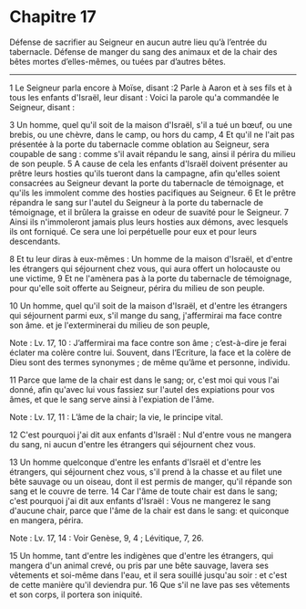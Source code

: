 # Chapitre 17

Défense de sacrifier au Seigneur en aucun autre lieu qu’à l’entrée du tabernacle.
Défense de manger du sang des animaux et de la chair des bêtes mortes d’elles-mêmes, ou tuées par d’autres bêtes.

***

1 Le Seigneur parla encore à Moïse, disant :2 Parle à Aaron et à ses fils et à tous les enfants d'Israël, leur disant : Voici la parole qu'a commandée le Seigneur, disant :


3 Un homme, quel qu'il soit de la maison d'Israël, s'il a tué un bœuf, ou une brebis, ou une chèvre, dans le camp, ou hors du camp, 4 Et qu'il ne l'ait pas présentée à la porte du tabernacle comme oblation au Seigneur, sera coupable de sang : comme s'il avait répandu le sang, ainsi il périra du milieu de son peuple. 5 A cause de cela les enfants d'Israël doivent présenter au prêtre leurs hosties qu'ils tueront dans la campagne, afin qu'elles soient consacrées au Seigneur devant la porte du tabernacle de témoignage, et qu'ils les immolent comme des hosties pacifiques au Seigneur. 6 Et le prêtre répandra le sang sur l'autel du Seigneur à la porte du tabernacle de témoignage, et il brûlera la graisse en odeur de suavité pour le Seigneur. 7 Ainsi ils n'immoleront jamais plus leurs hosties aux démons, avec lesquels ils ont forniqué. Ce sera une loi perpétuelle pour eux et pour leurs descendants.


8 Et tu leur diras à eux-mêmes : Un homme de la maison d'Israël, et d'entre les étrangers qui séjournent chez vous, qui aura offert un holocauste ou une victime, 9 Et ne l'amènera pas à la porte du tabernacle de témoignage, pour qu'elle soit offerte au Seigneur, périra du milieu de son peuple.


10 Un homme, quel qu'il soit de la maison d'Israël, et d'entre les étrangers qui séjournent parmi eux, s'il mange du sang, j'affermirai ma face contre son âme. et je l'exterminerai du milieu de son peuple,

<span class="bible-note">Note : </span> Lv. 17, 10 : J’affermirai ma face contre son âme ; c’est-à-dire je ferai éclater ma colère contre lui. Souvent, dans l’Ecriture, la face et la colère de Dieu sont des termes synonymes ; de même qu’âme et personne, individu.

11 Parce que lame de la chair est dans le sang; or, c'est moi qui vous l'ai donné, afin qu'avec lui vous fassiez sur l'autel des expiations pour vos âmes, et que le sang serve ainsi à l'expiation de l'âme.

<span class="bible-note">Note : </span> Lv. 17, 11 : L’âme de la chair; la vie, le principe vital.

12 C'est pourquoi j'ai dit aux enfants d'Israël : Nul d'entre vous ne mangera du sang, ni aucun d'entre les étrangers qui séjournent chez vous.


13 Un homme quelconque d'entre les enfants d'Israël et d'entre les étrangers, qui séjournent chez vous, s'il prend à la chasse et au filet une bête sauvage ou un oiseau, dont il est permis de manger, qu'il répande son sang et le couvre de terre. 14 Car l'âme de toute chair est dans le sang; c'est pourquoi j'ai dit aux enfants d'Israël : Vous ne mangerez le sang d'aucune chair, parce que l'âme de la chair est dans le sang: et quiconque en mangera, périra.

<span class="bible-note">Note : </span> Lv. 17, 14 : Voir Genèse, 9, 4 ; Lévitique, 7, 26.


15 Un homme, tant d'entre les indigènes que d'entre les étrangers, qui mangera d'un animal crevé, ou pris par une bête sauvage, lavera ses vêtements et soi-même dans l'eau, et il sera souillé jusqu'au soir : et c'est de cette manière qu'il deviendra pur. 16 Que s'il ne lave pas ses vêtements et son corps, il portera son iniquité.

